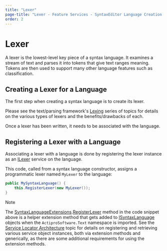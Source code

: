 ```yaml
---
title: "Lexer"
page-title: "Lexer - Feature Services - SyntaxEditor Language Creation Guide"
order: 2
---
```

# Lexer

A lexer is the lowest-level key piece of a syntax language.  It examines a stream of text and parses it into tokens that give text ranges meaning.  Tokens are then used to support many other language features such as classification.

## Creating a Lexer for a Language

The first step when creating a syntax language is to create its lexer.

Please see the text/parsing framework's [Lexing](../../text-parsing/lexing/index.md) series of topics for details on the various types of lexers and the benefits/drawbacks of each.

Once a lexer has been written, it needs to be associated with the language.

## Registering a Lexer with a Language

Associating a lexer with a language is done by registering the lexer instance as an [ILexer](xref:ActiproSoftware.Text.Lexing.ILexer) service on the language.

This code, called from a syntax language constructor, assigns a programmatic lexer named `MyLexer` to the language:

```csharp
public MySyntaxLanguage() {
	this.RegisterLexer(new MyLexer());
}
```

> [!NOTE]
> The [SyntaxLanguageExtensions](xref:ActiproSoftware.Text.SyntaxLanguageExtensions).[RegisterLexer](xref:ActiproSoftware.Text.SyntaxLanguageExtensions.RegisterLexer*) method in the code snippet above is a helper extension method that gets added to [ISyntaxLanguage](xref:ActiproSoftware.Text.ISyntaxLanguage) objects when the `ActiproSoftware.Text` namespace is imported.  See the [Service Locator Architecture](../service-locator-architecture.md) topic for details on registering and retrieving various service object instances, both via extension methods and generically, as there are some additional requirements for using the extension methods.
